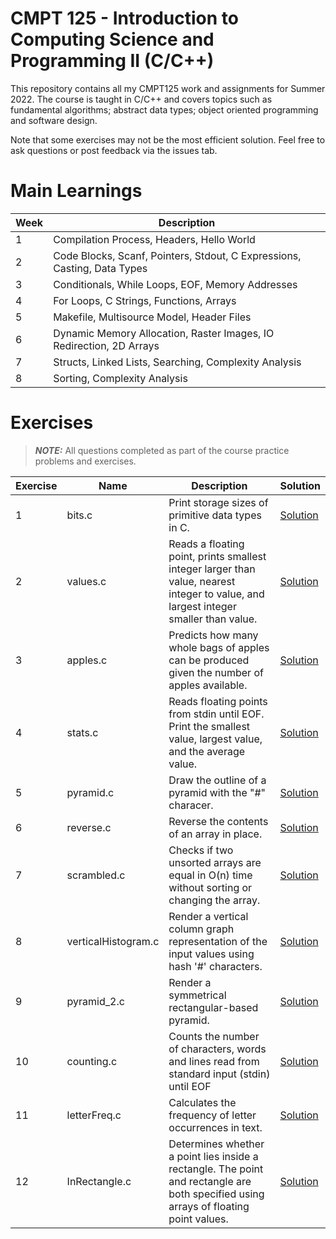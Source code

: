 # CMPT 125 - Introduction to Computing Science and Programming II (C/C++) 
This repository contains all my CMPT125 work and assignments for Summer 2022.
The course is taught in C/C++ and covers topics such as fundamental algorithms; abstract data types; object oriented programming and software design. 

Note that some exercises may not be the most efficient solution. Feel free to ask questions or post feedback via the issues tab.

# Main Learnings 
| Week | Description                                                              |
|------|--------------------------------------------------------------------------|
| 1    | Compilation Process, Headers, Hello World                                |
| 2    | Code Blocks, Scanf, Pointers, Stdout, C Expressions, Casting, Data Types |
| 3    | Conditionals, While Loops, EOF, Memory Addresses                         |
| 4    | For Loops, C Strings, Functions, Arrays                                  |
| 5    | Makefile, Multisource Model, Header Files                                |
| 6    | Dynamic Memory Allocation, Raster Images, IO Redirection, 2D Arrays      |
| 7    | Structs, Linked Lists, Searching, Complexity Analysis                    |
| 8    | Sorting, Complexity Analysis                                             |

# Exercises 
> **_NOTE:_**  All questions completed as part of the course practice problems and exercises.

| Exercise | Name                | Description                                                                                                                           | Solution                                                                          |
|----------|---------------------|---------------------------------------------------------------------------------------------------------------------------------------|-----------------------------------------------------------------------------------|
| 1        | bits.c              | Print storage sizes of primitive data types in C.                                                                                     | [Solution](https://github.com/syw175/cmpt-125/blob/main/Lab1/bits.c)              |
| 2        | values.c            | Reads a floating point, prints smallest integer larger than value, nearest integer to value, and largest integer smaller than value.  | [Solution](https://github.com/syw175/cmpt-125/blob/main/Lab1/values.c)            |
| 3        | apples.c            | Predicts how many whole bags of apples can be produced given the number of apples available.                                          | [Solution](https://github.com/syw175/cmpt-125/blob/main/Lab1/apples.c)            |
| 4        | stats.c             | Reads floating points from stdin until EOF. Print the smallest value, largest value, and the average value.                           | [Solution](https://github.com/syw175/cmpt-125/blob/main/Lab2/stats.c)             |
| 5        | pyramid.c           | Draw the outline of a pyramid with the "#" characer.                                                                                  | [Solution](https://github.com/syw175/cmpt-125/blob/main/Lab2/pyramid.c)           |
| 6        | reverse.c           | Reverse the contents of an array in place.                                                                                            | [Solution](https://github.com/syw175/cmpt-125/blob/main/Lab2/reverse.c)           |
| 7        | scrambled.c         | Checks if two unsorted arrays are equal in O(n) time without sorting or changing the array.                                           | [Solution](https://github.com/syw175/cmpt-125/blob/main/Lab3/scrambled.c)         |
| 8        | verticalHistogram.c | Render a vertical column graph representation of the input values using hash '#' characters.                                          | [Solution](https://github.com/syw175/cmpt-125/blob/main/Lab3/verticalHistogram.c) |
| 9        | pyramid_2.c         | Render a symmetrical rectangular-based pyramid.                                                                                       | [Solution](https://github.com/syw175/cmpt-125/blob/main/Lab3/pyramid_2.c)         |
| 10       | counting.c          | Counts the number of characters, words and lines read from standard input (stdin) until EOF                                           | [Solution](https://github.com/syw175/cmpt-125/blob/main/Lab4/counting.c)          |
| 11       | letterFreq.c        | Calculates the frequency of letter occurrences in text.                                                                               | [Solution](https://github.com/syw175/cmpt-125/blob/main/Lab4/letterFreq.c)        |
| 12       | InRectangle.c       | Determines whether a point lies inside a rectangle. The point and rectangle are both specified using arrays of floating point values. | [Solution](https://github.com/syw175/cmpt-125/blob/main/Lab4/InRectangle.c)       |
